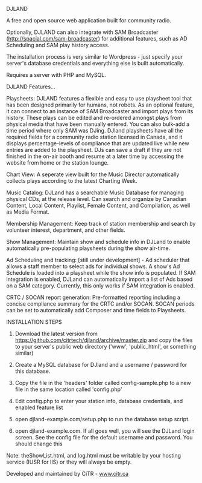 DJLAND

A free and open source web application built for community radio.

Optionally, DJLAND can also integrate with SAM Broadcaster (http://spacial.com/sam-broadcaster) for additional features, such as AD Scheduling and SAM play history access.

The installation process is very similar to Wordpress - just specify your server's database credentials and everything else is built automatically.

Requires a server with PHP and MySQL.

DJLAND Features...

Playsheets:
DJLAND features a flexible and easy to use playsheet tool that has been designed primarily for humans, not robots.  As an optional feature, it can connect to an instance of SAM Broadcaster and import plays from its history.  These plays can be edited and re-ordered amongst plays from physical media that have been manually entered.  You can also bulk-add a time period where only SAM was DJing.
DJland playsheets have all the required fields for a community radio station licensed in Canada, and it displays percentage-levels of compliance that are updated live while new entries are added to the playsheet.  DJs can save a draft if they are not finished in the on-air booth and resume at a later time by accessing the website from home or the station lounge.

Chart View:
A seperate view built for the Music Director automatically collects plays according to the latest Charting Week.

Music Catalog:
DJLand has a searchable Music Database for managing physical CDs, at the release level.
Can search and organize by Canadian Content, Local Content, Playlist, Female Content, and Compilation, as well as Media Format.

Membership Management:
Keep track of station membership and search by volunteer interest, department, and other fields.

Show Management:
Maintain show and schedule info in DJLand to enable automatically pre-populating playsheets during the show air-time.

Ad Scheduling and tracking:
[still under development] - Ad scheduler that allows a staff member to select ads for individual shows.  A show's Ad Schedule is loaded into a playsheet while the show info is populated.  If SAM integration is enabled, DJLand can automatically import a list of Ads based on a SAM category.  Currently, this only works if SAM integration is enabled.

CRTC / SOCAN report generation:
Pre-formatted reporting including a concise compliance summary for the CRTC and/or SOCAN.
SOCAN periods can be set to automatically add Composer and time fields to Playsheets.


INSTALLATION STEPS

1) Download the latest version from https://github.com/citrtech/djland/archive/master.zip and copy the files to your server's public web directory ('www', 'public_html', or something similar)

2) Create a MySQL database for DJland and a username / password for this database.

3) Copy the file in the 'headers' folder called config-sample.php to a new file in the same location called 'config.php'

4) Edit config.php to enter your station info, database credentials, and enabled feature list

5) open djland-example.com/setup.php to run the database setup script.

6) open djland-example.com. If all goes well, you will see the DJLand login screen. See the config file for the default username and password.  You should change this

Note: theShowList.html, and log.html must be writable by your hosting service (IUSR for IIS) or they will always be empty.

Developed and maintained by CiTR - www.citr.ca

